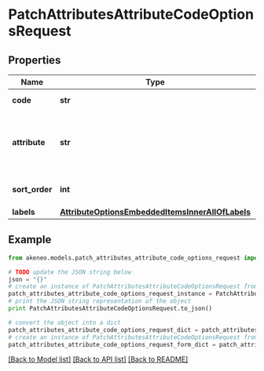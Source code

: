 # PatchAttributesAttributeCodeOptionsRequest


## Properties
Name | Type | Description | Notes
------------ | ------------- | ------------- | -------------
**code** | **str** | Code of option | 
**attribute** | **str** | Code of attribute related to the attribute option | [optional] 
**sort_order** | **int** | Order of attribute option | [optional] 
**labels** | [**AttributeOptionsEmbeddedItemsInnerAllOfLabels**](AttributeOptionsEmbeddedItemsInnerAllOfLabels.md) |  | [optional] 

## Example

```python
from akeneo.models.patch_attributes_attribute_code_options_request import PatchAttributesAttributeCodeOptionsRequest

# TODO update the JSON string below
json = "{}"
# create an instance of PatchAttributesAttributeCodeOptionsRequest from a JSON string
patch_attributes_attribute_code_options_request_instance = PatchAttributesAttributeCodeOptionsRequest.from_json(json)
# print the JSON string representation of the object
print PatchAttributesAttributeCodeOptionsRequest.to_json()

# convert the object into a dict
patch_attributes_attribute_code_options_request_dict = patch_attributes_attribute_code_options_request_instance.to_dict()
# create an instance of PatchAttributesAttributeCodeOptionsRequest from a dict
patch_attributes_attribute_code_options_request_form_dict = patch_attributes_attribute_code_options_request.from_dict(patch_attributes_attribute_code_options_request_dict)
```
[[Back to Model list]](../README.md#documentation-for-models) [[Back to API list]](../README.md#documentation-for-api-endpoints) [[Back to README]](../README.md)


